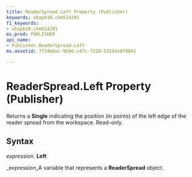 ```yaml
---
title: ReaderSpread.Left Property (Publisher)
keywords: vbapb10.chm524291
f1_keywords:
- vbapb10.chm524291
ms.prod: PUBLISHER
api_name:
- Publisher.ReaderSpread.Left
ms.assetid: 7734b0ac-95b6-c47c-7228-53193e8f9041

---
```



# ReaderSpread.Left Property (Publisher)

Returns a  **Single** indicating the position (in points) of the left edge of the reader spread from the workspace. Read-only.


## Syntax

 _expression_. **Left**

 _expression_A variable that represents a  **ReaderSpread** object.


